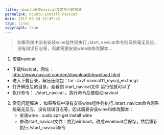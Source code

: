 ```yaml
---
title: ubuntu安装navicat及常见问题解决
permalink: ubuntu-install-navicat
date: 2017-03-24 22:07:43
tags: linux
copyright: true
---
```


> 如果系统中没有安装wine组件则执行./start_navicat命令则系统毫无反应，没有错误日志等，因此需要安装wine和修改脚本...
<!-- more --> 

1. 安装navicat
  - 下载Navicat，网址：http://www.navicat.com/en/download/download.html 
  - 进入下载目录，解压压缩包：tar -zxvf  navicat11_mysql_en.tar.gz
  - 打开解压后的目录，会看到 start_navicat文件  运行他就可以了
  - 执行命令： ./start_navicat  。执行命令后便启动navicat
2. 常见问题解决：
 如果系统中没有安装wine组件则执行./start_navicat命令则系统毫无反应，没有错误日志等，因此需要安装wine和修改脚本：
   - 安装wine：sudo apt-get install wine
   - 修改start_navicat文件：找到winboot，改成wineboot后保存，然后重新执行./start_navicat命令
